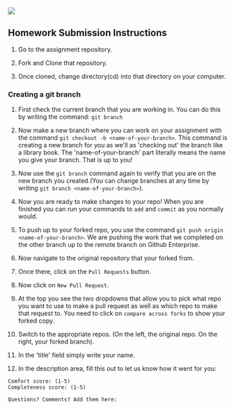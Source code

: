 # ![](images/frontend.png)

## Homework Submission Instructions

1. Go to the assignment repository.

2. Fork and Clone that repository.

3. Once cloned, change directory(cd) into that directory on your computer.

### Creating a git branch

1. First check the current branch that you are working in. You can do this by writing the command: `git branch`

2. Now make a new branch where you can work on your assignment with the command `git checkout -b <name-of-your-branch>`. This command is creating a new branch for you as we'll as 'checking out' the branch like a library book. The 'name-of-your-branch' part literally means the name you give your branch. That is up to you!

3. Now use the `git branch` command again to verify that you are on the new branch you created.(You can change branches at any time by writing `git branch <name-of-your-branch>`).

4. Now you are ready to make changes to your repo! When you are finished you can run your commands to `add` and `commit` as you normally would.

5. To push up to your forked repo, you use the command `git push origin <name-of-your-branch>`. We are pushing the work that we completed on the other branch up to the remote branch on Github Enterprise.

6. Now navigate to the original repository that your forked from.

7. Once there, click on the `Pull Requests` button.

8. Now click on `New Pull Request`.

9. At the top you see the two dropdowns that allow you to pick what repo you want to use to make a pull request as well as which repo to make that request to.
You need to click on `compare across forks` to show your forked copy.

10. Switch to the appropriate repos. (On the left, the original repo. On the right, your forked branch).

11. In the 'title' field simply write your name.

12. In the description area, fill this out to let us know how it went for you:
```
Comfort score: (1-5)
Completeness score: (1-5)

Questions? Comments? Add them here:


```